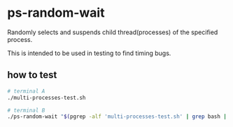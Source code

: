 # ps-random-wait

Randomly selects and suspends child thread(processes) of the specified process.

This is intended to be used in testing to find timing bugs.

## how to test
``` bash
# terminal A
./multi-processes-test.sh

# terminal B
./ps-random-wait "$(pgrep -alf 'multi-processes-test.sh' | grep bash | cut -d' ' -f1)"
```
